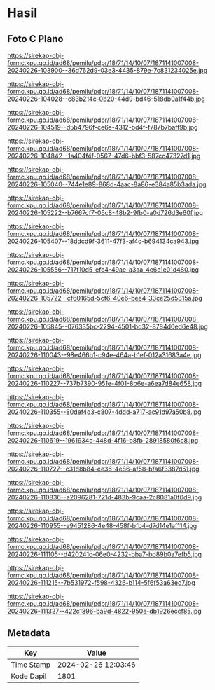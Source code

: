 # Hasil

## Foto C Plano

https://sirekap-obj-formc.kpu.go.id/ad68/pemilu/pdpr/18/71/14/10/07/1871141007008-20240226-103900--36d762d9-03e3-4435-879e-7c831234025e.jpg

https://sirekap-obj-formc.kpu.go.id/ad68/pemilu/pdpr/18/71/14/10/07/1871141007008-20240226-104028--c83b214c-0b20-44d9-bd46-518db0a1f44b.jpg

https://sirekap-obj-formc.kpu.go.id/ad68/pemilu/pdpr/18/71/14/10/07/1871141007008-20240226-104519--d5b4796f-ce6e-4312-bd4f-f787b7baff9b.jpg

https://sirekap-obj-formc.kpu.go.id/ad68/pemilu/pdpr/18/71/14/10/07/1871141007008-20240226-104842--1a404f4f-0567-47d6-bbf3-587cc47327d1.jpg

https://sirekap-obj-formc.kpu.go.id/ad68/pemilu/pdpr/18/71/14/10/07/1871141007008-20240226-105040--744e1e89-868d-4aac-8a86-e384a85b3ada.jpg

https://sirekap-obj-formc.kpu.go.id/ad68/pemilu/pdpr/18/71/14/10/07/1871141007008-20240226-105222--b7667cf7-05c8-48b2-9fb0-a0d726d3e60f.jpg

https://sirekap-obj-formc.kpu.go.id/ad68/pemilu/pdpr/18/71/14/10/07/1871141007008-20240226-105407--18ddcd9f-3611-47f3-af4c-b694134ca943.jpg

https://sirekap-obj-formc.kpu.go.id/ad68/pemilu/pdpr/18/71/14/10/07/1871141007008-20240226-105556--717f10d5-efc4-49ae-a3aa-4c6c1e01d480.jpg

https://sirekap-obj-formc.kpu.go.id/ad68/pemilu/pdpr/18/71/14/10/07/1871141007008-20240226-105722--cf60165d-5cf6-40e6-bee4-33ce25d5815a.jpg

https://sirekap-obj-formc.kpu.go.id/ad68/pemilu/pdpr/18/71/14/10/07/1871141007008-20240226-105845--076335bc-2294-4501-bd32-8784d0ed6e48.jpg

https://sirekap-obj-formc.kpu.go.id/ad68/pemilu/pdpr/18/71/14/10/07/1871141007008-20240226-110043--98e466b1-c94e-464a-b1ef-012a31683a4e.jpg

https://sirekap-obj-formc.kpu.go.id/ad68/pemilu/pdpr/18/71/14/10/07/1871141007008-20240226-110227--737b7390-951e-4f01-8b6e-a6ea7d84e658.jpg

https://sirekap-obj-formc.kpu.go.id/ad68/pemilu/pdpr/18/71/14/10/07/1871141007008-20240226-110355--80def4d3-c807-4ddd-a717-ac91d97a50b8.jpg

https://sirekap-obj-formc.kpu.go.id/ad68/pemilu/pdpr/18/71/14/10/07/1871141007008-20240226-110619--1961934c-448d-4f16-b8fb-28918580f6c8.jpg

https://sirekap-obj-formc.kpu.go.id/ad68/pemilu/pdpr/18/71/14/10/07/1871141007008-20240226-110727--c31d8b84-ee36-4e86-af58-bfa6f3387d51.jpg

https://sirekap-obj-formc.kpu.go.id/ad68/pemilu/pdpr/18/71/14/10/07/1871141007008-20240226-110836--a2096281-721d-483b-9caa-2c8081a0f0d9.jpg

https://sirekap-obj-formc.kpu.go.id/ad68/pemilu/pdpr/18/71/14/10/07/1871141007008-20240226-110955--e9451286-4e48-458f-bfb4-d7d14e1af114.jpg

https://sirekap-obj-formc.kpu.go.id/ad68/pemilu/pdpr/18/71/14/10/07/1871141007008-20240226-111105--d420241c-06e0-4232-bba7-bd89b0a7efb5.jpg

https://sirekap-obj-formc.kpu.go.id/ad68/pemilu/pdpr/18/71/14/10/07/1871141007008-20240226-111215--7b531972-f598-4326-b114-5f6f53a63ed7.jpg

https://sirekap-obj-formc.kpu.go.id/ad68/pemilu/pdpr/18/71/14/10/07/1871141007008-20240226-111327--422c1896-ba9d-4822-950e-db1926eccf85.jpg


## Metadata

| Key        | Value               |
| ---------- | ------------------- |
| Time Stamp | 2024-02-26 12:03:46 |
| Kode Dapil | 1801                |



